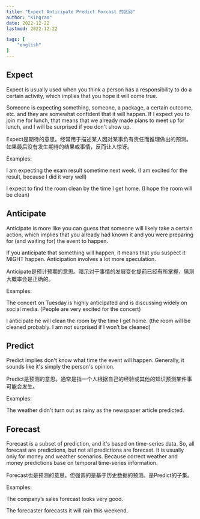 ```yaml
---
title: "Expect Anticipate Predict Forcast 的区别"   
author: "Kingram"  
date: 2022-12-22   
lastmod: 2022-12-22

tags: [  
    "english"
]
---
```


## Expect
Expect is usually used when you think a person has a responsibility to do a certain activity, which implies that you hope it will come true.

Someone is expecting something, someone, a package, a certain outcome, etc. and they are somewhat confident that it will happen. If I expect you to join me for lunch, that means that we already made plans to meet up for lunch, and I will be surprised if you don't show up.

Expect是期待的意思。经常用于描述某人因对某事负有责任而推理做出的预测。如果最后没有发生期待的结果或事情，反而让人惊讶。

Examples:

I am expecting the exam result sometime next week. (I am excited for the result, because I did it very well)

I expect to find the room clean by the time I get home. (I hope the room will be clean)

## Anticipate
Anticipate is more like you can guess that someone will likely take a certain action, which implies that you already had known it and you were preparing for (and waiting for) the event to happen.

If you anticipate that something will happen, it means that you suspect it MIGHT happen. Anticipation involves a lot more speculation.

Anticipate是预计预期的意思。暗示对于事情的发展变化提前已经有所掌握，猜测大概率会是正确的。

Examples:

The concert on Tuesday is highly anticipated and is discussing widely on social media. (People are very excited for the concert)

I anticipate he will clean the room by the time I get home. (the room will be cleaned probably. I am not surprised if I won’t be cleaned)

## Predict
Predict implies don't know what time the event will happen. Generally, it sounds like it's simply the person's opinion.

Predict是预测的意思。通常是指一个人根据自己的经验或其他的知识预测某件事可能会发生。

Examples:

The weather didn't turn out as rainy as the newspaper article predicted.

## Forecast
Forecast is a subset of prediction, and it's based on time-series data. So, all forecast are predictions, but not all predictions are forecast. It is usually only for money and weather scenarios. Because correct weather and money predictions base on temporal time-series information.

Forecast也是预测的意思。但强调的是基于历史数据的预测。是Predict的子集。

Examples:

The company’s sales forecast looks very good.

The forecaster forecasts it will rain this weekend.